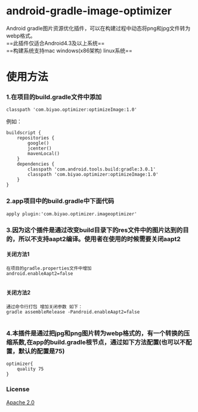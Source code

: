 # android-gradle-image-optimizer
Android gradle图片资源优化插件，可以在构建过程中动态将png和jpg文件转为webp格式。</br>
==此插件仅适合Android4.3及以上系统== </br>
==构建系统支持mac windows(x86架构) linux系统==</br>
# 使用方法
### 1.在项目的build.gradle文件中添加
    classpath 'com.biyao.optimizer:optimizeImage:1.0'
例如：
```
buildscript {
    repositories {
        google()
        jcenter()
        mavenLocal()
    }
    dependencies {
        classpath 'com.android.tools.build:gradle:3.0.1'
        classpath 'com.biyao.optimizer:optimizeImage:1.0'
    }
}
```
### 2.app项目中的build.gradle中下面代码

```
apply plugin:'com.biyao.optimizer.imageoptimizer'
```

### 3.因为这个插件是通过改变build目录下的res文件中的图片达到的目的，所以不支持aapt2编译。使用者在使用的时候需要关闭aapt2</br>
#### 关闭方法1
```
在项目的gradle.properties文件中增加
android.enableAapt2=false
    
```
#### 关闭方法2
```
通过命令行打包 增加关闭参数 如下：
gradle assembleRelease -Pandroid.enableAapt2=false
    
```

### 4.本插件是通过把jpg和png图片转为webp格式的，有一个转换的压缩系数,在app的build.gradle根节点，通过如下方法配置(也可以不配置，默认的配置是75)

```
optimizer{
    quality 75
}
```

### License
[Apache 2.0](http://www.apache.org/licenses/LICENSE-2.0.html)









